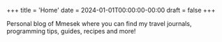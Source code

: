 +++
title = 'Home'
date = 2024-01-01T00:00:00-00:00
draft = false
+++

Personal blog of Mmesek where you can find my travel journals, programming tips, guides, recipes and more!